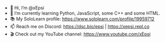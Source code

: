 - 👋 Hi, I’m @xEpsi
- 🌱 I’m currently learning Python, JavaScript, some C++ and some HTML.
- 📚 My SoloLearn profile: https://www.sololearn.com/profile/19959712
- 📫 Reach me on Discord: https://dsc.bio/epsi | https://xepsi.repl.co
- 🎬 Check out my YouTube channel: https://www.youtube.com/xEpsi

<!---
xEpsi/xEpsi is a ✨ special ✨ repository because its `README.md` (this file) appears on your GitHub profile.
You can click the Preview link to take a look at your changes.
--->
